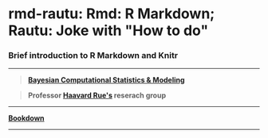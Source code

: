 # rmd-rautu: Rmd: R Markdown; Rautu: Joke with "How to do"

### Brief introduction to R Markdown and Knitr

***

> **[Bayesian Computational Statistics & Modeling](https://bayescomp.kaust.edu.sa/Pages/Home.aspx)**

> **Professor [Haavard Rue's](https://www.kaust.edu.sa/en/study/faculty/haavard-rue) reserach group**

***

**[Bookdown]()**

***
